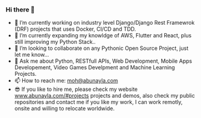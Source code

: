 ### Hi there 👋 
- 🔭 I’m currently working on industry level Django/Django Rest Framewrok (DRF) projects that uses Docker, CI/CD and TDD.
- 🌱 I’m currently expanding my knowldge of AWS, Flutter and React, plus still improving my Python Stack..
- 👯 I’m looking to collaborate on any Pythonic Open Source Project, just let me know...
- 💬 Ask me about Python, RESTfull APIs, Web Development, Mobile Apps Developement, Video Games Develpment and Machine Learning Projects.
- 📫 How to reach me: moh@abunayla.com
- :sunglasses: If you like to hire me, please check my website www.abunayla.com/#projects projects and demos, also check my public repositories and contact me if you like my work, I can work remotly, onsite and willing to relocate worldwide.

<!--
**hannody/hannody** is a ✨ _special_ ✨ repository because its `README.md` (this file) appears on your GitHub profile.

Here are some ideas to get you started:

- 🔭 I’m currently working on Pro Django/Django Rest Framewrok (DRF) project that uses Docker, CI/CD and TDD.
- 🌱 I’m currently learning Flutter and React, plus still improving my Python Stack
- 👯 I’m looking to collaborate on any Pythonic Open Source Project, just let me know...
- 💬 Ask me about Python, RESTfull APIs, Web Development, Mobile Apps Developement and Video Games Develpment.
- 📫 How to reach me: moh@abunayla.com
- 😄 Pronouns: ...
- ⚡ Fun fact: ...
-->
